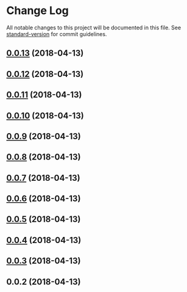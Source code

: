 # Change Log

All notable changes to this project will be documented in this file. See [standard-version](https://github.com/conventional-changelog/standard-version) for commit guidelines.

<a name="0.0.13"></a>
## [0.0.13](https://github.com/javimosch/nuxt-lytics/compare/v0.0.12...v0.0.13) (2018-04-13)



<a name="0.0.12"></a>
## [0.0.12](https://github.com/javimosch/nuxt-lytics/compare/v0.0.11...v0.0.12) (2018-04-13)



<a name="0.0.11"></a>
## [0.0.11](https://github.com/javimosch/nuxt-lytics/compare/v0.0.10...v0.0.11) (2018-04-13)



<a name="0.0.10"></a>
## [0.0.10](https://github.com/javimosch/nuxt-lytics/compare/v0.0.9...v0.0.10) (2018-04-13)



<a name="0.0.9"></a>
## [0.0.9](https://github.com/javimosch/nuxt-lytics/compare/v0.0.8...v0.0.9) (2018-04-13)



<a name="0.0.8"></a>
## [0.0.8](https://github.com/javimosch/nuxt-lytics/compare/v0.0.7...v0.0.8) (2018-04-13)



<a name="0.0.7"></a>
## [0.0.7](https://github.com/javimosch/nuxt-lytics/compare/v0.0.6...v0.0.7) (2018-04-13)



<a name="0.0.6"></a>
## [0.0.6](https://github.com/javimosch/nuxt-lytics/compare/v0.0.5...v0.0.6) (2018-04-13)



<a name="0.0.5"></a>
## [0.0.5](https://github.com/javimosch/nuxt-lytics/compare/v0.0.4...v0.0.5) (2018-04-13)



<a name="0.0.4"></a>
## [0.0.4](https://github.com/javimosch/nuxt-lytics/compare/v0.0.3...v0.0.4) (2018-04-13)



<a name="0.0.3"></a>
## [0.0.3](https://github.com/javimosch/nuxt-lytics/compare/v0.0.2...v0.0.3) (2018-04-13)



<a name="0.0.2"></a>
## 0.0.2 (2018-04-13)
